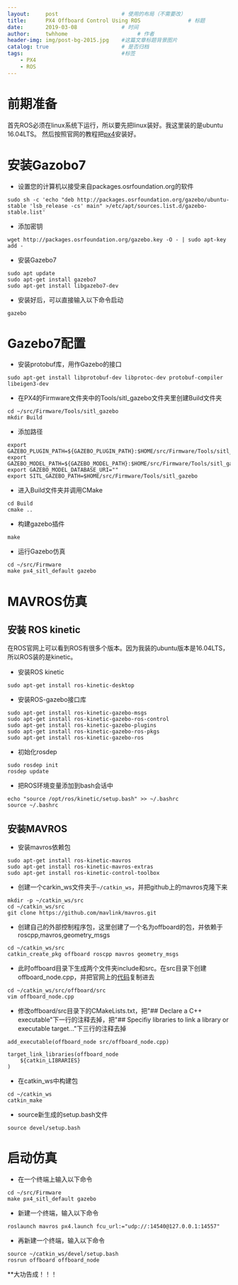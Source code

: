 ```yaml
---
layout:     post                    # 使用的布局（不需要改）
title:      PX4 Offboard Control Using ROS               # 标题 
date:       2019-03-08              # 时间
author:     twhhome                      # 作者
header-img: img/post-bg-2015.jpg    #这篇文章标题背景图片
catalog: true                       # 是否归档
tags:                               #标签
    - PX4
    - ROS
---
```


# 前期准备
首先ROS必须在linux系统下运行，所以要先把linux装好。我这里装的是ubuntu 16.04LTS。
然后按照官网的教程把[px4](https://dev.px4.io/en/setup/dev_env_linux_ubuntu.html)安装好。


# 安装Gazobo7
* 设置您的计算机以接受来自packages.osrfoundation.org的软件
```
sudo sh -c 'echo "deb http://packages.osrfoundation.org/gazebo/ubuntu-stable 'lsb_release -cs' main" >/etc/apt/sources.list.d/gazebo-stable.list'
```
* 添加密钥
```
wget http://packages.osrfoundation.org/gazebo.key -O - | sudo apt-key add -
```
* 安装Gazebo7
```
sudo apt update
sudo apt-get install gazebo7
sudo apt-get install libgazebo7-dev
```
* 安装好后，可以直接输入以下命令启动
```
gazebo
```


# Gazebo7配置
* 安装protobuf库，用作Gazebo的接口
```
sudo apt-get install libprotobuf-dev libprotoc-dev protobuf-compiler libeigen3-dev
```
* 在PX4的Firmware文件夹中的Tools/sitl_gazebo文件夹里创建Build文件夹
```
cd ~/src/Firmware/Tools/sitl_gazebo
mkdir Build
```
* 添加路径
```
export GAZEBO_PLUGIN_PATH=${GAZEBO_PLUGIN_PATH}:$HOME/src/Firmware/Tools/sitl_gazebo/Build
export GAZEBO_MODEL_PATH=${GAZEBO_MODEL_PATH}:$HOME/src/Firmware/Tools/sitl_gazebo/models
export GAZEBO_MODEL_DATABASE_URI=""
export SITL_GAZEBO_PATH=$HOME/src/Firmware/Tools/sitl_gazebo
```
* 进入Build文件夹并调用CMake
```
cd Build
cmake ..
```
* 构建gazebo插件
```
make
```
* 运行Gazebo仿真
```
cd ~/src/Firmware
make px4_sitl_default gazebo
```

# MAVROS仿真
## 安装 ROS kinetic
在ROS官网上可以看到ROS有很多个版本。因为我装的ubuntu版本是16.04LTS，所以ROS装的是kinetic。
* 安装ROS kinetic
```
sudo apt-get install ros-kinetic-desktop
```
* 安装ROS-gazebo接口库
```
sudo apt-get install ros-kinetic-gazebo-msgs
sudo apt-get install ros-kinetic-gazebo-ros-control
sudo apt-get install ros-kinetic-gazebo-plugins
sudo apt-get install ros-kinetic-gazebo-ros-pkgs
sudo apt-get install ros-kinetic-gazebo-ros
```
* 初始化rosdep
```
sudo rosdep init
rosdep update
```
* 把ROS环境变量添加到bash会话中
```
echo "source /opt/ros/kinetic/setup.bash" >> ~/.bashrc
source ~/.bashrc
```

## 安装MAVROS
* 安装mavros依赖包
```
sudo apt-get install ros-kinetic-mavros
sudo apt-get install ros-kinetic-mavros-extras
sudo apt-get install ros-kinetic-control-toolbox
```
* 创建一个carkin_ws文件夹于`~/catkin_ws`，并把github上的mavros克隆下来
```
mkdir -p ~/catkin_ws/src
cd ~/catkin_ws/src
git clone https://github.com/mavlink/mavros.git
```
* 创建自己的外部控制程序包，这里创建了一个名为offboard的包，并依赖于roscpp,mavros,geometry_msgs
```
cd ~/catkin_ws/src
catkin_create_pkg offboard roscpp mavros geometry_msgs
```
* 此时offboard目录下生成两个文件夹include和src。在src目录下创建offboard_node.cpp，并把官网上的[代码](https://dev.px4.io/en/ros/mavros_offboard.html)复制进去
```
cd ~/catkin_ws/src/offboard/src
vim offboard_node.cpp
```
* 修改offboard/src目录下的CMakeLists.txt，把"## Declare a C++ executable"下一行的注释去掉，把"## Specifiy libraries to link a library or executable target..."下三行的注释去掉
```
add_executable(offboard_node src/offboard_node.cpp)

target_link_libraries(offboard_node
    ${catkin_LIBRARIES}
)
```
* 在catkin_ws中构建包
```
cd ~/catkin_ws
catkin_make
```
* source新生成的setup.bash文件
```
source devel/setup.bash
```

# 启动仿真
* 在一个终端上输入以下命令
```
cd ~/src/Firmware
make px4_sitl_default gazebo
```
* 新建一个终端，输入以下命令
```
roslaunch mavros px4.launch fcu_url:="udp://:14540@127.0.0.1:14557"
```
* 再新建一个终端，输入以下命令
```
source ~/catkin_ws/devel/setup.bash
rosrun offboard offboard_node
```
**大功告成！！！
